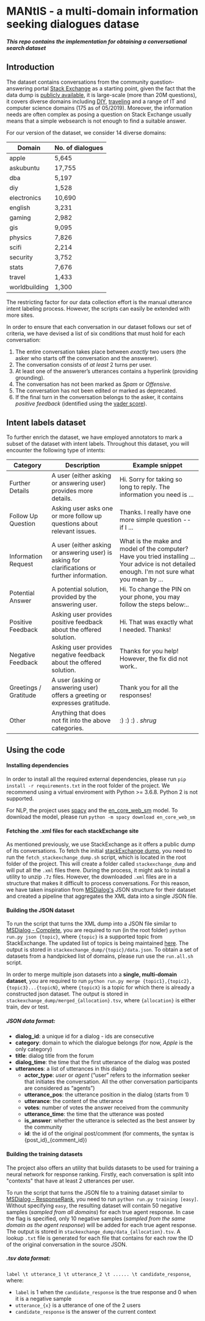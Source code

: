 # MANtIS - a multi-domain information seeking dialogues datase
##### This repo contains the implementation for obtaining a conversational search dataset

## Introduction
The dataset contains conversations from the  community  question-answering portal [Stack Exchange](https://stackexchange.com)
as a starting point, given the fact that the data  dump  is  [publicly  available](https://archive.org/details/stackexchange),
it  is  large-scale (more than 20M questions), it covers diverse domains including
[DIY](https://diy.stackexchange.com/), [traveling](https://travel.stackexchange.com) and a range of IT and computer science 
domains (175 as of 05/2019). Moreover, the information needs are often complex as posing a question on Stack Exchange
usually means that a simple websearch is not enough to find a suitable answer.

For our version of the dataset,  we  consider  14  diverse  domains:

| Domain        | No. of dialogues |
|---------------|------------------|
| apple 	    | 5,645 		   |
| askubuntu     | 17,755		   |
| dba 	        | 5,197 		   |
| diy 	        | 1,528 		   |
| electronics   | 10,690 		   |
| english       | 3,231 		   |
| gaming        | 2,982 		   |
| gis 		    | 9,095 		   |
| physics 	    | 7,826 		   |
| scifi 		| 2,214 		   |
| security 	    | 3,752 		   |
| stats 		| 7,676 		   |
| travel 		| 1,433 		   |
| worldbuilding | 1,300 		   |

The restricting factor for our data collection effort is the manual utterance intent labeling process. However, 
the scripts can easily be extended with more sites.

In order to ensure that each conversation in our dataset follows our set of criteria, we have devised a list of six
conditions that must hold for each conversation:
1. The entire conversation takes place between _exactly_ two users (the asker who starts off the conversation and the answerer).
2. The conversation consists of _at least_ 2 turns per user.
3. At least one of the answerer’s utterances contains a hyperlink (providing grounding).
4. The  conversation has not been marked as _Spam_ or _Offensive_.
5. The  conversation has not been  edited or marked as deprecated.
6. If the final turn in the conversation belongs to the asker, it contains _positive feedback_ (identified using the
[vader score](https://www.nltk.org/_modules/nltk/sentiment/vader.html)).

## Intent labels dataset
To further enrich the dataset, we have employed annotators to mark a subset of the dataset with intent labels. Throughout this dataset, you will encounter the following type of intents:

| Category	|	Description	|	Example snippet |
|-----------|---------------|-------------------|
| Further Details	|	A user (either asking or answering user) provides more details.	|	Hi. Sorry for taking so long to reply. The information you need is ...|
| Follow Up Question	|	Asking user asks one or more follow up questions about relevant issues.	|	Thanks. I really have one more simple question -- if I ...|
| Information Request	|	A user (either asking or answering user) is asking for clarifications or further information.	|	What is the make and model of the computer? Have you tried installing ... Your advice is not detailed enough. I'm not sure what you mean by ... |
| Potential Answer	|	A potential solution, provided by the answering user.	|	Hi. To change the PIN on your phone, you may follow the steps below:..|
| Positive Feedback	|	Asking user provides positive feedback about the offered solution.	|	Hi. That was exactly what I needed. Thanks!|
| Negative Feedback	|	Asking user provides negative feedback about the offered solution.	|	Thanks for you help! However, the fix did not work..|
| Greetings / Gratitude	|	A user (asking or answering user) offers a greeting or expresses gratitude.	|	Thank you for all the responses!|
| Other	|	Anything that does not fit into the above categories.	|	:) :) :) . *shrug*|


## Using the code
#### Installing dependencies
In order to install all the required external dependencies, please run `pip install -r requirements.txt` in the root folder of the project. 
We recommend using a virtual enviroment with Python >= 3.6.8. Python 2 is not supported.

For NLP, the project uses [spacy](https://spacy.io/) and the [en_core_web_sm](https://spacy.io/usage/models)
model. To download the model, please run `python -m spacy download en_core_web_sm`

#### Fetching the .xml files for each stackExchange site
As mentioned previously, we use StackExchange as it offers a public dump of its conversations. To fetch the initial
[stackExchange dump](https://archive.org/details/stackexchange), you need to run the `fetch_stackexchange_dump.sh` script, which
is located in the root folder of the project. This will create a folder called `stackexchange_dump` and will put all the `.xml`
files there. During the process, it might ask to install a utility to unzip `.7z` files. 
However, the downloaded `.xml` files are in a structure that makes it difficult to process conversations. For this reason,
we have taken inspiration from [MSDialog's](https://ciir.cs.umass.edu/downloads/msdialog) JSON structure for their dataset and
created a pipeline that aggregates the XML data into a single JSON file.

#### Building the JSON dataset

To run the script that turns the XML dump into a JSON file similar to
[MSDialog - Complete](https://ciir.cs.umass.edu/downloads/msdialog/), you are required to run
(in the root folder) `python run.py json {topic}`, where `{topic}` is a supported
topic from StackExchange. The updated list of topics is being maintained
[here](https://github.com/alexanderblnf/conversational-search-dataset/wiki/Supported-Topics).
The output is stored in `stackexchange_dump/{topic}/data.json`. To obtain a set of datasets 
from a handpicked list of domains, please run use the `run.all.sh` script. 

In order to merge multiple json datasets into a **single, multi-domain dataset**, you are required
to run `python run.py merge {topic1},{topic2},{topic3}...{topicN}`, where `{topicX}` is a topic
for which there is already a constructed json dataset. The output is stored in 
`stackexchange_dump/merged_{allocation}.tsv`, where `{allocation}` is either train, dev or test.

##### JSON data format:

* __dialog_id__: a unique id for a dialog - ids are consecutive
* __category__: domain to which the dialogue belongs (for now, *Apple* is the only category)
* __title__: dialog title from the forum
* __dialog_time__: the time that the first utterance of the dialog was posted
* __utterances__: a list of utterances in this dialog
    * __actor_type__: *user* or *agent* (“user” refers to the information seeker that initiates the conversation. 
    All the other conversation participants are considered as “agents”)
    * __utterance_pos__: the utterance position in the dialog (starts from 1)
    * __utterance__: the content of the utterance
    * __votes__: number of votes the answer received from the community
    * __utterance_time__: the time that the utterance was posted
    * __is_answer__: whether the utterance is selected as the best answer by the community
    * __id__: the id of the original post/comment
     (for comments, the syntax is {post_id}_{comment_id})

#### Building the training datasets

The project also offers an utility that builds datasets to be used for training a neural network for response ranking. 
Firstly, each conversation is split into "contexts" that have at least 2 utterances per user. 

To run the script that turns the JSON file to a training dataset similar to 
[MSDialog - ResponseRank](https://ciir.cs.umass.edu/downloads/msdialog/), you need to run
`python run.py training [easy]`. Without specifying `easy`, the resulting dataset will contain
50 negative samples (*sampled from all domains*) for each true agent response. In case the flag is
specified, only 10 negative samples (*sampled from the same domain as the agent response*) will be
added for each true agent response. 
The output is stored in `stackexchange_dump/data_{allocation}.tsv`. A lookup `.txt` file is generated
for each file that contains for each row the ID of the original conversation in the source JSON.

##### .tsv data format:

`label \t utterance_1 \t utterance_2 \t ...... \t candidate_response`, where:
* `label` is 1 when the `candidate_response` is the true response and 0 when it is a negative sample
* `utterance_{x}` is a utterance of one of the 2 users
* `candidate_response` is the answer of the current context


